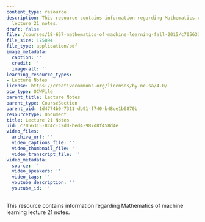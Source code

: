 ```yaml
---
content_type: resource
description: This resource contains information regarding Mathematics of machine learning
  lecture 21 notes.
draft: false
file: /courses/18-657-mathematics-of-machine-learning-fall-2015/c70563158c4cc2ddbed4987d8f458d4e_MIT18_657F15_L21.pdf
file_size: 175894
file_type: application/pdf
image_metadata:
  caption: ''
  credit: ''
  image-alt: ''
learning_resource_types:
- Lecture Notes
license: https://creativecommons.org/licenses/by-nc-sa/4.0/
ocw_type: OCWFile
parent_title: Lecture Notes
parent_type: CourseSection
parent_uid: 1d4774b0-7311-db91-f740-b48ce1b6870b
resourcetype: Document
title: Lecture 21 Notes
uid: c7056315-8c4c-c2dd-bed4-987d8f458d4e
video_files:
  archive_url: ''
  video_captions_file: ''
  video_thumbnail_file: ''
  video_transcript_file: ''
video_metadata:
  source: ''
  video_speakers: ''
  video_tags: ''
  youtube_description: ''
  youtube_id: ''
---
```

This resource contains information regarding Mathematics of machine learning lecture 21 notes.